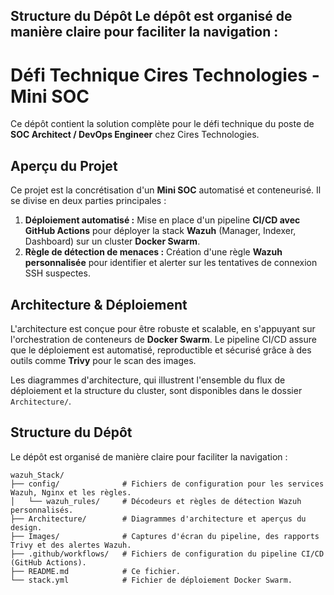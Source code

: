 Structure du Dépôt
Le dépôt est organisé de manière claire pour faciliter la navigation :
-----

# Défi Technique Cires Technologies - Mini SOC

Ce dépôt contient la solution complète pour le défi technique du poste de **SOC Architect / DevOps Engineer** chez Cires Technologies.

## Aperçu du Projet

Ce projet est la concrétisation d'un **Mini SOC** automatisé et conteneurisé. Il se divise en deux parties principales :

1.  **Déploiement automatisé :** Mise en place d'un pipeline **CI/CD avec GitHub Actions** pour déployer la stack **Wazuh** (Manager, Indexer, Dashboard) sur un cluster **Docker Swarm**.
2.  **Règle de détection de menaces :** Création d'une règle **Wazuh personnalisée** pour identifier et alerter sur les tentatives de connexion SSH suspectes.

## Architecture & Déploiement

L'architecture est conçue pour être robuste et scalable, en s'appuyant sur l'orchestration de conteneurs de **Docker Swarm**. Le pipeline CI/CD assure que le déploiement est automatisé, reproductible et sécurisé grâce à des outils comme **Trivy** pour le scan des images.

Les diagrammes d'architecture, qui illustrent l'ensemble du flux de déploiement et la structure du cluster, sont disponibles dans le dossier `Architecture/`.

## Structure du Dépôt

Le dépôt est organisé de manière claire pour faciliter la navigation :

```
wazuh_Stack/
├── config/              # Fichiers de configuration pour les services Wazuh, Nginx et les règles.
│   └── wazuh_rules/     # Décodeurs et règles de détection Wazuh personnalisés.
├── Architecture/        # Diagrammes d'architecture et aperçus du design.
├── Images/              # Captures d'écran du pipeline, des rapports Trivy et des alertes Wazuh.
├── .github/workflows/   # Fichiers de configuration du pipeline CI/CD (GitHub Actions).
├── README.md            # Ce fichier.
└── stack.yml            # Fichier de déploiement Docker Swarm.
```
